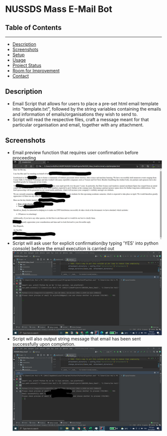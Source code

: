 # NUSSDS Mass E-Mail Bot

## Table of Contents
 <hr />

* [Description](#description)
* [Screenshots](#screenshots)
* [Setup](#setup)
* [Usage](#usage)
* [Project Status](#project-status)
* [Room for Improvement](#room-for-improvement)
* [Contact](#contact)

## Description
* Email Script that allows for users to place a pre-set html email template into "template.txt", followed by the string variables containing the emails and information of emails/organisations they wish to send to.
* Script will read the respective files, craft a message meant for that particular organisation and email, together with any attachment.

## Screenshots
* Email preview function that requires user confirmation before proceeding
  ![Email Preview Function](screenshots/email_preview.jpg?raw=true)
* Script will ask user for explicit confirmation(by typing 'YES' into python console) before the email execution is carried out
  ![Email Confirmation Function](screenshots/email_confirmation.png?raw=true)
* Script will also output string message that email has been sent successfully upon completion.
  ![Email Sent Function](screenshots/email_sent.jpg?raw=true)
